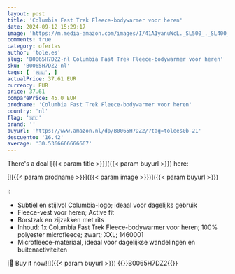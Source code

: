 ```yaml
---
layout: post
title: 'Columbia Fast Trek Fleece-bodywarmer voor heren'
date: 2024-09-12 15:29:17
image: 'https://m.media-amazon.com/images/I/41A1yanuWcL._SL500_._SL400_.jpg'
comments: true
category: ofertas
author: 'tole.es'
slug: 'B0065H7DZ2-nl Columbia Fast Trek Fleece-bodywarmer voor heren'
sku: 'B0065H7DZ2-nl'
tags: [ '🇳🇱', ]
actualPrice: 37.61 EUR
currency: EUR
price: 37.61
comparePrice: 45.0 EUR
prodname: 'Columbia Fast Trek Fleece-bodywarmer voor heren'
country: 'nl'
flag: '🇳🇱'
brand: ''
buyurl: 'https://www.amazon.nl/dp/B0065H7DZ2/?tag=tolees0b-21'
descuento: '16.42'
average: '30.5366666666667'
---
```


There's a deal [{{< param title >}}]({{< param buyurl >}})  here:

[![{{< param prodname >}}]({{< param image >}})]({{< param buyurl >}})

ℹ️:

- Subtiel en stijlvol Columbia-logo; ideaal voor dagelijks gebruik
- Fleece-vest voor heren; Active fit
- Borstzak en zijzakken met rits
- Inhoud: 1x Columbia Fast Trek Fleece-bodywarmer voor heren; 100% polyester microfleece; zwart; XXL; 1460001
- Microfleece-materiaal, ideaal voor dagelijkse wandelingen en buitenactiviteiten

[🛒 Buy it now!!]({{< param buyurl >}})
{{<world>}}B0065H7DZ2{{</world>}}
